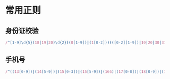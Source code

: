# 常用正则

## 身份证校验

``` js
/^[1-9]\d{5}(18|19|20)\d{2}((0[1-9])|(1[0-2]))(([0-2][1-9])|10|20|30|31)\d{3}[0-9Xx]$/
```

## 手机号

``` js
/^((13[0-9])|(14[5-9])|(15[0-3])|(15[5-9])|(166)|(17[0-8])|(18[0-9])|(19[8-9]))\d{8}$/
```
